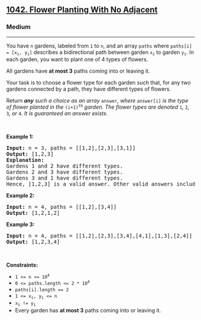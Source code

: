 <h2><a href="https://leetcode.com/problems/flower-planting-with-no-adjacent/">1042. Flower Planting With No Adjacent</a></h2><h3>Medium</h3><hr><div><p>You have <code>n</code> gardens, labeled from <code>1</code> to <code>n</code>, and an array <code>paths</code> where <code>paths[i] = [x<sub>i</sub>, y<sub>i</sub>]</code> describes a bidirectional path between garden <code>x<sub>i</sub></code> to garden <code>y<sub>i</sub></code>. In each garden, you want to plant one of 4 types of flowers.</p>

<p>All gardens have <strong>at most 3</strong> paths coming into or leaving it.</p>

<p>Your task is to choose a flower type for each garden such that, for any two gardens connected by a path, they have different types of flowers.</p>

<p>Return <em><strong>any</strong> such a choice as an array </em><code>answer</code><em>, where </em><code>answer[i]</code><em> is the type of flower planted in the </em><code>(i+1)<sup>th</sup></code><em> garden. The flower types are denoted </em><code>1</code><em>, </em><code>2</code><em>, </em><code>3</code><em>, or </em><code>4</code><em>. It is guaranteed an answer exists.</em></p>

<p>&nbsp;</p>
<p><strong class="example">Example 1:</strong></p>

<pre style="position: relative;"><strong>Input:</strong> n = 3, paths = [[1,2],[2,3],[3,1]]
<strong>Output:</strong> [1,2,3]
<strong>Explanation:</strong>
Gardens 1 and 2 have different types.
Gardens 2 and 3 have different types.
Gardens 3 and 1 have different types.
Hence, [1,2,3] is a valid answer. Other valid answers include [1,2,4], [1,4,2], and [3,2,1].
<div class="open_grepper_editor" title="Edit &amp; Save To Grepper"></div></pre>

<p><strong class="example">Example 2:</strong></p>

<pre style="position: relative;"><strong>Input:</strong> n = 4, paths = [[1,2],[3,4]]
<strong>Output:</strong> [1,2,1,2]
<div class="open_grepper_editor" title="Edit &amp; Save To Grepper"></div></pre>

<p><strong class="example">Example 3:</strong></p>

<pre style="position: relative;"><strong>Input:</strong> n = 4, paths = [[1,2],[2,3],[3,4],[4,1],[1,3],[2,4]]
<strong>Output:</strong> [1,2,3,4]
<div class="open_grepper_editor" title="Edit &amp; Save To Grepper"></div></pre>

<p>&nbsp;</p>
<p><strong>Constraints:</strong></p>

<ul>
	<li><code>1 &lt;= n &lt;= 10<sup>4</sup></code></li>
	<li><code>0 &lt;= paths.length &lt;= 2 * 10<sup>4</sup></code></li>
	<li><code>paths[i].length == 2</code></li>
	<li><code>1 &lt;= x<sub>i</sub>, y<sub>i</sub> &lt;= n</code></li>
	<li><code>x<sub>i</sub> != y<sub>i</sub></code></li>
	<li>Every garden has <strong>at most 3</strong> paths coming into or leaving it.</li>
</ul>
</div>